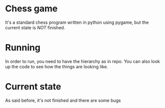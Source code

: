 # Chess game
It's a standard chess program written in python using pygame, but the current state is *NOT* finished.

# Running
In order to run, you need to have the hierarchy as in repo. You can also look up the code to see how the things are looking like.

# Current state
As said before, it's not finished and there are some bugs
